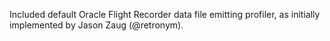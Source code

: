 Included default Oracle Flight Recorder data file emitting profiler,
as initially implemented by Jason Zaug (@retronym).
